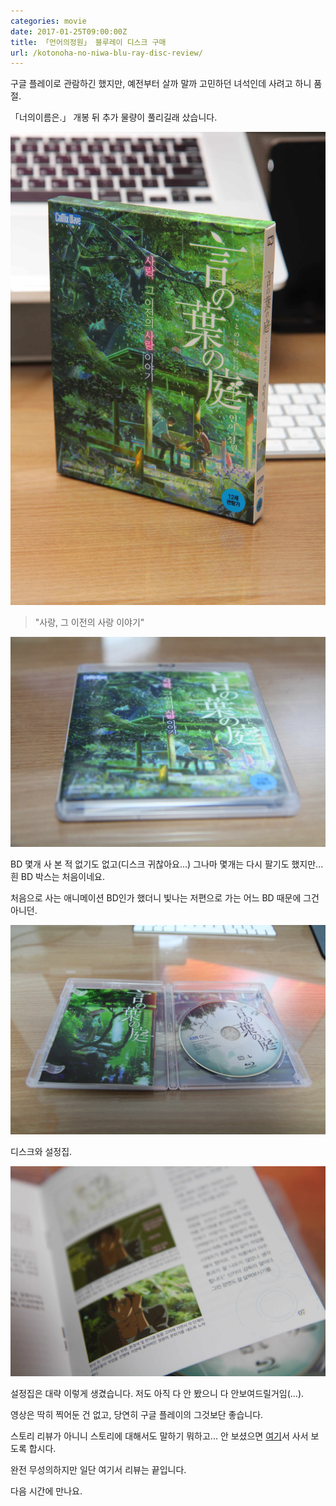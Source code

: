 ```yaml
---
categories: movie
date: 2017-01-25T09:00:00Z
title: 「언어의정원」 블루레이 디스크 구매
url: /kotonoha-no-niwa-blu-ray-disc-review/
---
```


구글 플레이로 관람하긴 했지만, 예전부터 살까 말까 고민하던 녀석인데 사려고 하니 품절.

「너의이름은.」 개봉 뒤 추가 물량이 풀리길래 샀습니다.

<img src="/images/S1MOM87LPl.jpg" alt="niceb5y blog">

> "사랑, 그 이전의 사랑 이야기"

<img src="/images/SkbdfU7IDx.jpg" alt="niceb5y blog">

BD 몇개 사 본 적 없기도 없고(디스크 귀찮아요...) 그나마 몇개는 다시 팔기도 했지만... 흰 BD 박스는 처음이네요.

처음으로 사는 애니메이션 BD인가 했더니 빛나는 저편으로 가는 어느 BD 때문에 그건 아니던.


<img src="/images/SyeuG8Q8Dl.jpg" alt="niceb5y blog">

디스크와 설정집.

<img src="/images/SyuMUXIPg.jpg" alt="niceb5y blog">

설정집은 대략 이렇게 생겼습니다. 저도 아직 다 안 봤으니 다 안보여드릴거임(...).

영상은 딱히 찍어둔 건 없고, 당연히 구글 플레이의 그것보단 좋습니다.

스토리 리뷰가 아니니 스토리에 대해서도 말하기 뭐하고... 안 보셨으면 [여기](https://play.google.com/store/movies/details/언어의_정원_자막판?id=6_NOAtb6y2A)서 사서 보도록 합시다.

완전 무성의하지만 일단 여기서 리뷰는 끝입니다.

다음 시간에 만나요.
